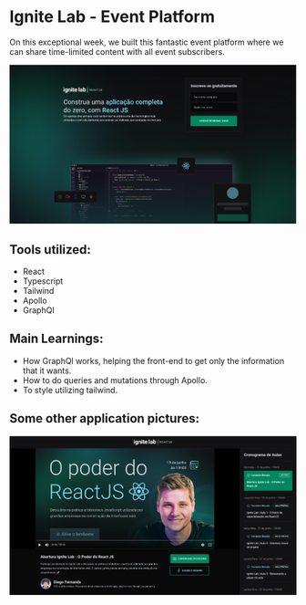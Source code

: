 # Ignite Lab - Event Platform

On this exceptional week, we built this fantastic event platform where we can share time-limited content with all event subscribers.

![image](https://github.com/LucasSousa09/ignite-lab-event-platform/blob/main/src/assets/ignitelab-subscribe-screen.png)

## Tools utilized:
- React
- Typescript
- Tailwind
- Apollo
- GraphQl

## Main Learnings:
- How GraphQl works, helping the front-end to get only the information that it wants.
- How to do queries and mutations through Apollo.
- To style utilizing tailwind.

## Some other application pictures:

![image](https://github.com/LucasSousa09/ignite-lab-event-platform/blob/main/src/assets/ignitelab-event-platform.png)

